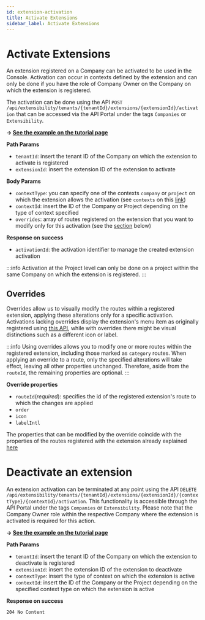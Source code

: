 ```yaml
---
id: extension-activation
title: Activate Extensions
sidebar_label: Activate Extensions
---
```


# Activate Extensions

An extension registered on a Company can be activated to be used in the Console. Activation can occur in contexts defined by the extension and can only be done if you have the role of Company Owner on the Company on which the extension is registered.

The activation can be done using the API `POST /api/extensibility/tenants/{tenantId}/extensions/{extensionId}/activation` that can be accessed via the API Portal under the tags `Companies` or `Extensibility`.

**-> [See the example on the tutorial page](/console/tutorials/create-extension.md#3-activate-the-extension)**

**Path Params**
- `tenantId`: insert the tenant ID of the Company on which the extension to activate is registered
- `extensionId`: insert the extension ID of the extension to activate

**Body Params**
- `contextType`: you can specify one of the contexts `company` or `project` on which the extension allows the activation (see `contexts` on this [link](/console/console-extensibility/registration.md#how-to-register-my-extension))
- `contextId`: insert the ID of the Company or Project depending on the type of context specified
- `overrides`: array of routes registered on the extension that you want to modify only for this activation (see the [section](#overrides) below)

**Response on success**
- `activationId`: the activation identifier to manage the created extension activation

:::info
Activation at the Project level can only be done on a project within the same Company on which the extension is registered.
:::

## Overrides

Overrides allow us to visually modify the routes within a registered extension, applying these alterations only for a specific activation. Activations lacking overrides display the extension's menu item as originally registered using [this API](/console/console-extensibility/registration.md#how-to-register-my-extension), while with overrides there might be visual distinctions such as a different icon or label.

:::info
Using overrides allows you to modify one or more routes within the registered extension, including those marked as `category` routes. When applying an override to a route, only the specified alterations will take effect, leaving all other properties unchanged. Therefore, aside from the `routeId`, the remaining properties are optional.
:::

**Override properties**
- `routeId`(_required_): specifies the id of the registered extension's route to which the changes are applied
- `order`
- `icon`
- `labelIntl` 

The properties that can be modified by the override coincide with the properties of the routes registered with the extension already explained [here](/console/console-extensibility/registration.md#how-to-configure-correctly-the-extension-menu-item)

# Deactivate an extension

An extension activation can be terminated at any point using the API `DELETE /api/extensibility/tenants/{tenantId}/extensions/{extensionId}/{contextType}/{contextId}/activation`. This functionality is accessible through the API Portal under the tags `Companies` or `Extensibility`. Please note that the Company Owner role within the respective Company where the extension is activated is required for this action.

**-> [See the example on the tutorial page](/console/tutorials/create-extension.md#5-deactivate-the-backoffice-extension)**

**Path Params**
- `tenantId`: insert the tenant ID of the Company on which the extension to deactivate is registered
- `extensionId`: insert the extension ID of the extension to deactivate
- `contextType`: insert the type of context on which the extension is active
- `contextId`: insert the ID of the Company or the Project depending on the specified context type on which the extension is active

**Response on success**
```
204 No Content
```
